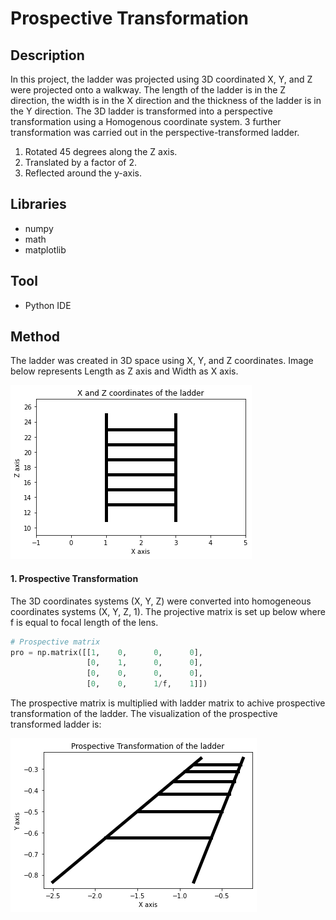 # Prospective Transformation
## Description
In this project, the ladder was projected using 3D coordinated X, Y, and Z were projected onto a walkway. The length of the ladder is in the Z direction, the width is in the X direction and the thickness of the ladder is in the Y direction. The 3D ladder is transformed into a perspective transformation using a Homogenous coordinate system. 3 further transformation was carried out in the perspective-transformed ladder.
1.	Rotated 45 degrees along the Z axis.
2.	 Translated by a factor of 2.
3.	Reflected around the y-axis. 

## Libraries 
* numpy
* math
* matplotlib

## Tool
* Python IDE

## Method
The ladder was created in 3D space using X, Y, and Z coordinates. Image below represents Length as Z axis and Width as X axis. 

<img src="https://github.com/bipulsimkhada/Image/blob/main/CV%20images/ladder%20x-z.png">

#### 1. Prospective Transformation
The 3D coordinates systems (X, Y, Z) were converted into homogeneous coordinates systems (X, Y, Z, 1). The projective matrix is set up below where f is equal to focal length of the lens. 

```python
# Prospective matrix
pro = np.matrix([[1,    0,      0,      0],
                 [0,    1,      0,      0],
                 [0,    0,      0,      0],
                 [0,    0,      1/f,    1]])
```

The prospective matrix is multiplied with ladder matrix to achive prospective transformation of the ladder. The visualization of the prospective transformed ladder is:

<img src="https://github.com/bipulsimkhada/Image/blob/main/CV%20images/prospective%20transformation.png">


